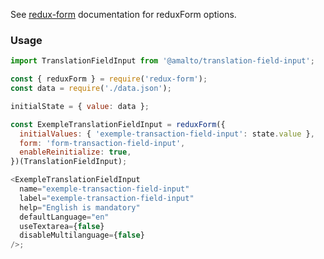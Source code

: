 See [redux-form](https://redux-form.com/6.0.0-rc.1/docs/api/reduxform.md/) documentation for reduxForm options.

### Usage

```typescript
import TranslationFieldInput from '@amalto/translation-field-input';
```

```javascript
const { reduxForm } = require('redux-form');
const data = require('./data.json');

initialState = { value: data };

const ExempleTranslationFieldInput = reduxForm({
  initialValues: { 'exemple-transaction-field-input': state.value },
  form: 'form-transaction-field-input',
  enableReinitialize: true,
})(TranslationFieldInput);

<ExempleTranslationFieldInput
  name="exemple-transaction-field-input"
  label="exemple-transaction-field-input"
  help="English is mandatory"
  defaultLanguage="en"
  useTextarea={false}
  disableMultilanguage={false}
/>;
```
